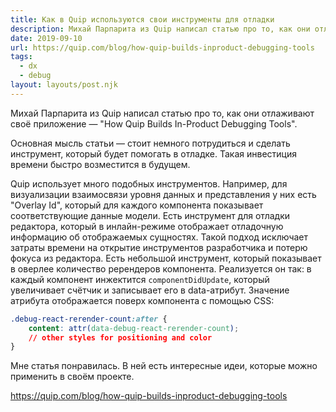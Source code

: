 ```yaml
---
title: Как в Quip используются свои инструменты для отладки
description: Михай Парпарита из Quip написал статью про то, как они отлаживают своё приложение
date: 2019-09-10
url: https://quip.com/blog/how-quip-builds-inproduct-debugging-tools
tags:
  - dx
  - debug
layout: layouts/post.njk
---
```

Михай Парпарита из Quip написал статью про то, как они отлаживают своё приложение — "How Quip Builds In-Product Debugging Tools".

Основная мысль статьи — стоит немного потрудиться и сделать инструмент, который будет помогать в отладке. Такая инвестиция времени быстро возместится в будущем.

Quip использует много подобных инструментов. Например, для визуализации взаимосвязи уровня данных и представления у них есть "Overlay Id", который для каждого компонента показывает соответствующие данные модели. Есть инструмент для отладки редактора, который в инлайн-режиме отображает отладочную информацию об отображаемых сущностях. Такой подход исключает затраты времени на открытие инструментов разработчика и потерю фокуса из редактора. Есть небольшой инструмент, который показывает в оверлее количество ререндеров компонента. Реализуется он так: в каждый компонент инжектится `componentDidUpdate`, который увеличивает счётчик и записывает его в data-атрибут. Значение атрибута отображается поверх компонента с помощью CSS:

```css
.debug-react-rerender-count:after {
    content: attr(data-debug-react-rerender-count);
    // other styles for positioning and color
}
```

Мне статья понравилась. В ней есть интересные идеи, которые можно применить в своём проекте.

https://quip.com/blog/how-quip-builds-inproduct-debugging-tools
